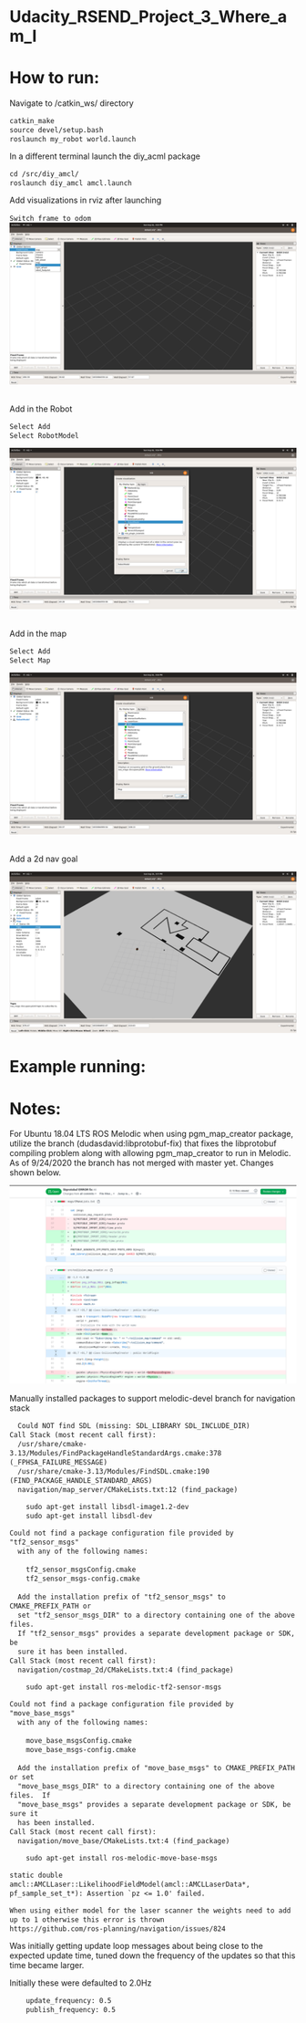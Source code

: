 # Udacity_RSEND_Project_3_Where_am_I

[image1]: ./pictures/libprotobuf_error_fix.png "Libprotobuf Error Fix"
[image2]: ./pictures/rviz_fix_frame.png "Rviz fixed frame"
[image3]: ./pictures/rviz_robotmodel.png "Rviz robotmodel"
[image4]: ./pictures/rviz_map.png "Rviz map"
[image5]: ./pictures/rviz_localization_map.png "Rviz localization map"



# How to run:
Navigate to /catkin_ws/ directory
```
catkin_make
source devel/setup.bash
roslaunch my_robot world.launch
```
In a different terminal launch the diy_acml package
```
cd /src/diy_amcl/
roslaunch diy_amcl amcl.launch
```


Add visualizations in rviz after launching

`Switch frame to odom`
![alt text][image2]


<br>Add in the Robot</br>
```
Select Add
Select RobotModel
```
![alt text][image3]

<br>Add in the map</br>
```
Select Add
Select Map
```
![alt text][image4]

<br>Add a 2d nav goal</br>

![alt text][image5]



# Example running:



# Notes:


For Ubuntu 18.04 LTS ROS Melodic when using pgm_map_creator package, utilize the branch (dudasdavid:libprotobuf-fix) that fixes the libprotobuf compiling problem along with allowing pgm_map_creator to run in Melodic.  As of 9/24/2020 the branch has not merged with master yet.  Changes shown below.

![alt text][image1]



Manually installed packages to support melodic-devel branch for navigation stack

```
  Could NOT find SDL (missing: SDL_LIBRARY SDL_INCLUDE_DIR)
Call Stack (most recent call first):
  /usr/share/cmake-3.13/Modules/FindPackageHandleStandardArgs.cmake:378 (_FPHSA_FAILURE_MESSAGE)
  /usr/share/cmake-3.13/Modules/FindSDL.cmake:190 (FIND_PACKAGE_HANDLE_STANDARD_ARGS)
  navigation/map_server/CMakeLists.txt:12 (find_package)

```
```
	sudo apt-get install libsdl-image1.2-dev
	sudo apt-get install libsdl-dev
```

```
Could not find a package configuration file provided by "tf2_sensor_msgs"
  with any of the following names:

    tf2_sensor_msgsConfig.cmake
    tf2_sensor_msgs-config.cmake

  Add the installation prefix of "tf2_sensor_msgs" to CMAKE_PREFIX_PATH or
  set "tf2_sensor_msgs_DIR" to a directory containing one of the above files.
  If "tf2_sensor_msgs" provides a separate development package or SDK, be
  sure it has been installed.
Call Stack (most recent call first):
  navigation/costmap_2d/CMakeLists.txt:4 (find_package)
```

```
	sudo apt-get install ros-melodic-tf2-sensor-msgs
```


```
Could not find a package configuration file provided by "move_base_msgs"
  with any of the following names:

    move_base_msgsConfig.cmake
    move_base_msgs-config.cmake

  Add the installation prefix of "move_base_msgs" to CMAKE_PREFIX_PATH or set
  "move_base_msgs_DIR" to a directory containing one of the above files.  If
  "move_base_msgs" provides a separate development package or SDK, be sure it
  has been installed.
Call Stack (most recent call first):
  navigation/move_base/CMakeLists.txt:4 (find_package)

```

```
	sudo apt-get install ros-melodic-move-base-msgs
```


```
static double amcl::AMCLLaser::LikelihoodFieldModel(amcl::AMCLLaserData*, pf_sample_set_t*): Assertion `pz <= 1.0' failed.

```

```$xslt
When using either model for the laser scanner the weights need to add up to 1 otherwise this error is thrown
https://github.com/ros-planning/navigation/issues/824
```

Was initially getting update loop messages about being close to the expected update time, tuned down the frequency of the updates so that this time became larger.

Initially these were defaulted to 2.0Hz
```$xslt
    update_frequency: 0.5
    publish_frequency: 0.5
```